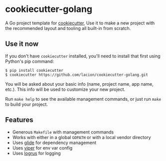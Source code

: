 # cookiecutter-golang

A Go project template for [cookiecutter](https://github.com/audreyr/cookiecutter), Use it to make a new project with the recommended layout and tooling all built-in from scratch.

## Use it now

If you don't have `cookiecutter` installed, you'll need to install that first using Python's pip command:

```console
$ pip install cookiecutter
$ cookiecutter https://github.com/lacion/cookiecutter-golang.git
```

You will be asked about your basic info (name, project name, app name, etc.). This info will be used to customize your new project.

Run `make help` to see the available management commands, or just run `make` to build your project.

## Features

- Generous `Makefile` with management commands
- Works with either in a global `GOPATH` or with a local vendor directory
- Uses [glide](https://github.com/Masterminds/glide) for dependency management
- Uses [viper](https://github.com/spf13/viper) for env var config
- Uses [logrus](https://github.com/spf13/viper) for logging